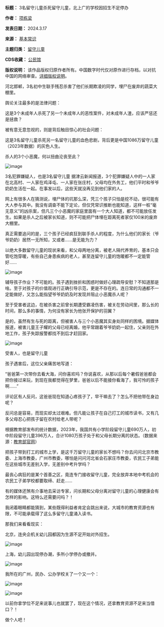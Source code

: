

**标题：** 3名留守儿童杀死留守儿童，北上广的学校因招生不足停办  

**作者：** [项栋梁](https://chinadigitaltimes.net/space/项栋梁)  

**发表日期：** 2024.3.17  

**来源：** [基本常识](https://web.archive.org/web/https://mp.weixin.qq.com/s/SZ1snPj48HSobF1LarCcpg)  

**主题归类：** [留守儿童](https://chinadigitaltimes.net/space/留守儿童)  

**CDS收藏：** [公民馆](https://chinadigitaltimes.net/space/%E5%85%AC%E6%B0%91%E9%A6%86)  

**版权说明：** 该作品版权归原作者所有。中国数字时代仅对原作进行存档，以对抗中国的网络审查。[详细版权说明](https://chinadigitaltimes.net/chinese/copyright)。


河北邯郸，3名初中生联手残忍杀害了他们长期欺凌的同学，埋尸在废弃的蔬菜大棚里。


舆论关注最多的是法律问题：


这是3个未成年人杀死了另一个未成年人的恶性案件，对未成年人渣，应该严惩还是拯救？


被有意无意忽视的，则是背后触目惊心的社会问题：


这是3名留守儿童杀死另一名留守儿童的血色悲剧，背后更是中国1086万留守儿童（2023年数据）的灰色人生。


杀人的3个小恶魔，何以扭曲沦丧至此？


![image](https://keep.cdt.media/assets/images/0/d/0d8471d5/18fbdd3b.jpeg)


3名犯罪嫌疑人，也是3名留守儿童
据津云新闻报道，3个犯罪嫌疑人中的一人家在北高村、一人家在鸡泽屯、一人家在张庄村，父母均在外务工，他们平时和爷爷奶奶生活在一起。在事发以后，这些天就没再见到他们家的人。


网上有很多人在猜测说，埋尸体的坑那么深，凭三个孩子只怕是挖不动，很可能有大人参与其中。我没有调查不能下定论，但仅凭常识推断也能知道，这样一桩“毫无意义”的凶杀案，但凡三个小恶魔的家庭里面有一个大人知道，都不可能放任发生。如果是杀人之后被家长知道，则不可能把尸体埋在距离死者家仅100米的废弃大棚里。


真正需要追问的是，三个孩子已经疯狂到联手杀人的程度，为什么他们的家长（爷爷奶奶）居然一无所知，又或者……是无能为力？


以绝大多数留守儿童的现状来看，和父母两地分离，被老人隔代养育的，基本只会管吃饱穿暖，有些自己身患疾病的老人，甚至连留守儿童的饱暖都不一定能管好……


![image](https://keep.cdt.media/assets/images/0/d/0d8471d5/7ce8cd97.jpeg)


辅导孩子作业？不可能的。孩子遇到挫折和困惑时做好心理疏导安慰？不知道那是啥。至于对孩子的价值观进行正确引导示范，更是不存在的。连日常的沟通都不一定能做好，又怎么能指望爷爷奶奶及时发现并阻止小恶魔杀人呢？


至于受害者这边，在被杀害之前曾长期遭受霸凌伤害，被关在劳动间里，那么长的时间，那么多的事情，为何没有家长为他张开保护的羽翼？


是的，虽然有生与死的距离，但被害人与三个小恶魔其实身处同样的困境。据媒体报道，被害儿童王子耀的父母已经离婚，他平常跟着爷爷奶奶一起住，父亲则在外地工作，孩子失踪报警都找不到后才赶回家。


![image](https://keep.cdt.media/assets/images/0/d/0d8471d5/4121ec91.jpeg)


受害人，也是留守儿童


孩子遇害后，这位父亲痛苦地写道：


“爸爸第一次带你去看大海，问你喜欢吗？你说喜欢，从那以后每个暑假爸爸都会把你接过来玩，到现在我都觉得在梦里，爸爸以后不能接你看海了，我可怜的孩子啊……”


评论区有人反问，这爸爸现在知道心疼孩子了，早干嘛去了？怎么不把他带在身边呢？


反问总是容易，而现实却太过艰难。但凡能让孩子在自己打工的城市读书，又有几多父母忍心把孩子留在农村给老人带呢？


根据教育部发布的统计数据，2023年，我国共有小学阶段留守儿童690万人，初中阶段留守儿童396万人，合计1080万孩子处于和父母长期分离的状态。（数据来源：[教育部官网](http://www.moe.gov.cn/jyb_sjzl/moe_560/2022/quanguo/202401/t20240112_1099961.html "教育部官网")）


把孩子带到打工的城市上学，是这千万留守儿童的家长不想吗？你去问问北京市教委、上海市教委，广州市教委，哪怕是问问河北省会石家庄市教委，农民工子弟能在这些城市无差别入学，无差别中考升学吗？


最丧心病狂的是某个首善之区，竟连专门接收留守儿童，完全放弃本地中考机会的农民工子弟学校都要取缔、赶走……


有的媒体还煞有介事地去采访专家，问长期和父母分离对留守儿童的心理健康会有怎样的影响。这特么还需要问吗？！


我闭着眼睛都能猜到，某些既得利益者肯定会跳出来说，大城市的教育资源也有限，不可能承载得了这么多留守儿童涌入读书。


那我们来看看现实：


北京，连央企机关幼儿园都因为生源不足开始对外招生。


![image](https://keep.cdt.media/assets/images/0/d/0d8471d5/a1e5771b.jpeg)


上海，幼儿园出现停办潮，多所小学停办或撤并。


![image](https://keep.cdt.media/assets/images/0/d/0d8471d5/c8d30866.jpeg)


我所在的广州，民办、公办学校关了一个又一个：


![image](https://keep.cdt.media/assets/images/0/d/0d8471d5/4b178be1.jpeg)


![image](https://keep.cdt.media/assets/images/0/d/0d8471d5/48a53254.jpeg)


以前你拿学位不足来说事儿也就罢了，现在这个情况，还拿教育资源不足来当借口？！


做个人吧！

